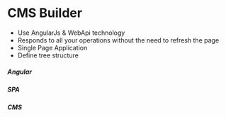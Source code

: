 # CMS Builder
 
* Use AngularJs & WebApi technology
* Responds to all your operations without the need to refresh the page
* Single Page Application
* Define tree structure

##### Angular
##### SPA
##### CMS